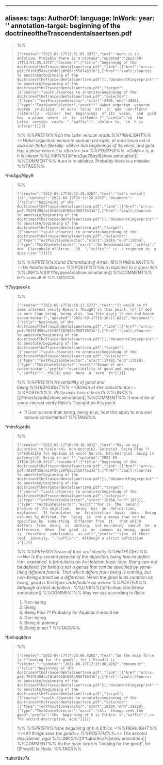 
---
aliases: 
tags: 
AuthorOf: 
language: 
InWork: 
year: ''
annotation-target: beginning of the doctrineoftheTrascendentalsaertsen.pdf
---


>%%
>```annotation-json
>{"created":"2022-09-17T13:51:05.337Z","text":"Auro is in ablative. Probably there is a mistake","updated":"2022-09-17T13:51:05.337Z","document":{"title":"beginning of the doctrineoftheTrascendentalsaertsen.pdf","link":[{"href":"urn:x-pdf:7819fd58da10fd6528f658c55874631d"},{"href":"vault:/Sources to annotate/beginning of the doctrineoftheTrascendentalsaertsen.pdf"}],"documentFingerprint":"7819fd58da10fd6528f658c55874631d"},"uri":"vault:/Sources to annotate/beginning of the doctrineoftheTrascendentalsaertsen.pdf","target":[{"source":"vault:/Sources to annotate/beginning of the doctrineoftheTrascendentalsaertsen.pdf","selector":[{"type":"TextPositionSelector","start":4705,"end":4898},{"type":"TextQuoteSelector","exact":" Habet argentum  venarum  suarum  principia,  et auro  locus  est  in  quo  con-flatur  (literally:  «Silver  has  beginnings  of its  veins,  and  gold  has  a place  where  it  is  sifted>> )","prefix":"ch  the  Latin  version  reads: ","suffix":". «Gold>> is,  in  h is  interpr"}]}]}
>```
>%%
>*%%PREFIX%%ch  the  Latin  version  reads:%%HIGHLIGHT%% ==Habet argentum  venarum  suarum  principia,  et auro  locus  est  in  quo  con-flatur  (literally:  «Silver  has  beginnings  of its  veins,  and  gold  has  a place  where  it  is  sifted>> )== %%POSTFIX%%. «Gold>> is,  in  h is  interpr*
>%%LINK%%[[#^ms3gq76py9|show annotation]]
>%%COMMENT%%
>Auro is in ablative. Probably there is a mistake
>%%TAGS%%
>
^ms3gq76py9


>%%
>```annotation-json
>{"created":"2022-09-17T16:12:28.020Z","text":"let's consult it!","updated":"2022-09-17T16:12:28.020Z","document":{"title":"beginning of the doctrineoftheTrascendentalsaertsen.pdf","link":[{"href":"urn:x-pdf:7819fd58da10fd6528f658c55874631d"},{"href":"vault:/Sources to annotate/beginning of the doctrineoftheTrascendentalsaertsen.pdf"}],"documentFingerprint":"7819fd58da10fd6528f658c55874631d"},"uri":"vault:/Sources to annotate/beginning of the doctrineoftheTrascendentalsaertsen.pdf","target":[{"source":"vault:/Sources to annotate/beginning of the doctrineoftheTrascendentalsaertsen.pdf","selector":[{"type":"TextPositionSelector","start":15019,"end":15034},{"type":"TextQuoteSelector","exact":"De hebdomadibus","prefix":" and  Clarembald of Arras.  19  ","suffix":" is  a response to  a ques-tion "}]}]}
>```
>%%
>*%%PREFIX%%and  Clarembald of Arras.  19%%HIGHLIGHT%% ==De hebdomadibus== %%POSTFIX%%is  a response to  a ques-tion*
>%%LINK%%[[#^f7syqsex4x|show annotation]]
>%%COMMENT%%
>let's consult it!
>%%TAGS%%
>
^f7syqsex4x


>%%
>```annotation-json
>{"created":"2022-09-17T16:16:17.627Z","text":"It would be of some interest verify Rielo's Thought on this point. \n* If God is more than being, being plus, how this apply to ens and bonum convertentur?","updated":"2022-09-17T16:16:17.627Z","document":{"title":"beginning of the doctrineoftheTrascendentalsaertsen.pdf","link":[{"href":"urn:x-pdf:7819fd58da10fd6528f658c55874631d"},{"href":"vault:/Sources to annotate/beginning of the doctrineoftheTrascendentalsaertsen.pdf"}],"documentFingerprint":"7819fd58da10fd6528f658c55874631d"},"uri":"vault:/Sources to annotate/beginning of the doctrineoftheTrascendentalsaertsen.pdf","target":[{"source":"vault:/Sources to annotate/beginning of the doctrineoftheTrascendentalsaertsen.pdf","selector":[{"type":"TextPositionSelector","start":17493,"end":17518},{"type":"TextQuoteSelector","exact":"Bonwn et ens convertuntur","prefix":"nvertibility of good and being: ","suffix":". Philip uses  here  a  term  th"}]}]}
>```
>%%
>*%%PREFIX%%nvertibility of good and being:%%HIGHLIGHT%% ==Bonwn et ens convertuntur== %%POSTFIX%%. Philip uses  here  a  term  th*
>%%LINK%%[[#^mirsfqzadis|show annotation]]
>%%COMMENT%%
>It would be of some interest verify Rielo's Thought on this point. 
>* If God is more than being, being plus, how this apply to ens and bonum convertentur?
>%%TAGS%%
>
^mirsfqzadis


>%%
>```annotation-json
>{"created":"2022-09-17T16:20:10.991Z","text":"May we say according to Rielo:\n1. Non-being\n2. Being\n3. Being Plus ??\nProbabily for Aquinas it would be:\n1. Non-being\n2. Being in potency\n3. Being in act ?","updated":"2022-09-17T16:20:10.991Z","document":{"title":"beginning of the doctrineoftheTrascendentalsaertsen.pdf","link":[{"href":"urn:x-pdf:7819fd58da10fd6528f658c55874631d"},{"href":"vault:/Sources to annotate/beginning of the doctrineoftheTrascendentalsaertsen.pdf"}],"documentFingerprint":"7819fd58da10fd6528f658c55874631d"},"uri":"vault:/Sources to annotate/beginning of the doctrineoftheTrascendentalsaertsen.pdf","target":[{"source":"vault:/Sources to annotate/beginning of the doctrineoftheTrascendentalsaertsen.pdf","selector":[{"type":"TextPositionSelector","start":18364,"end":18791},{"type":"TextQuoteSelector","exact":"Nor is  the  second  premise of the objection,  being  has  no  defini-tion,  explained.  It formulates  an  Aristotelian  basic  idea.  Being  can-not be defined, for  being  is  not a genus that can be specified by  some-thing  different from  it.  That which  differs  from  being  is  nothing,  but non-being  cannot  be  a  difference.  When  the  good  is  as  common  as being,  good  is  therefore  undefinable  as weli","prefix":"sion  of their  real  identity. ","suffix":". Although a strict definition i"}]}]}
>```
>%%
>*%%PREFIX%%sion  of their  real  identity.%%HIGHLIGHT%% ==Nor is  the  second  premise of the objection,  being  has  no  defini-tion,  explained.  It formulates  an  Aristotelian  basic  idea.  Being  can-not be defined, for  being  is  not a genus that can be specified by  some-thing  different from  it.  That which  differs  from  being  is  nothing,  but non-being  cannot  be  a  difference.  When  the  good  is  as  common  as being,  good  is  therefore  undefinable  as weli== %%POSTFIX%%. Although a strict definition i*
>%%LINK%%[[#^binhqqit4nn|show annotation]]
>%%COMMENT%%
>May we say according to Rielo:
>1. Non-being
>2. Being
>3. Being Plus ??
>Probabily for Aquinas it would be:
>1. Non-being
>2. Being in potency
>3. Being in act ?
>%%TAGS%%
>
^binhqqit4nn


>%%
>```annotation-json
>{"created":"2022-09-17T17:25:06.826Z","text":"So the main force is \"looking for the good\", for [[Freud]] is *libido*.","updated":"2022-09-17T17:25:06.826Z","document":{"title":"beginning of the doctrineoftheTrascendentalsaertsen.pdf","link":[{"href":"urn:x-pdf:7819fd58da10fd6528f658c55874631d"},{"href":"vault:/Sources to annotate/beginning of the doctrineoftheTrascendentalsaertsen.pdf"}],"documentFingerprint":"7819fd58da10fd6528f658c55874631d"},"uri":"vault:/Sources to annotate/beginning of the doctrineoftheTrascendentalsaertsen.pdf","target":[{"source":"vault:/Sources to annotate/beginning of the doctrineoftheTrascendentalsaertsen.pdf","selector":[{"type":"TextPositionSelector","start":19194,"end":19220},{"type":"TextQuoteSelector","exact":"<Ali  things seek the good","prefix":"the  beginning of h is Ethics: <","suffix":".>> The second description, agai"}]}]}
>```
>%%
>*%%PREFIX%%the  beginning of h is Ethics: <%%HIGHLIGHT%% ==<Ali  things seek the good== %%POSTFIX%%.>> The second description, agai*
>%%LINK%%[[#^tulror9sv7s|show annotation]]
>%%COMMENT%%
>So the main force is "looking for the good", for [[Freud]] is *libido*.
>%%TAGS%%
>
^tulror9sv7s
